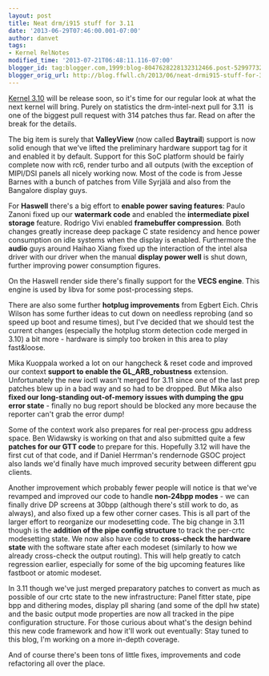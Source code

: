 ```yaml
---
layout: post
title: Neat drm/i915 stuff for 3.11
date: '2013-06-29T07:46:00.001-07:00'
author: danvet
tags:
- Kernel RelNotes
modified_time: '2013-07-21T06:48:11.116-07:00'
blogger_id: tag:blogger.com,1999:blog-8047628228132312466.post-5299773283244896906
blogger_orig_url: http://blog.ffwll.ch/2013/06/neat-drmi915-stuff-for-311.html
---
```


<a href="http://blog.ffwll.ch/2013/04/neat-drmi915-stuff-for-310.html">Kernel 3.10</a> will be release soon, so it's time for our regular look at what the next kernel will bring. Purely on statistics the drm-intel-next pull for 3.11&nbsp; is one of the biggest pull request with 314 patches thus far. Read on after the break for the details.



 <a name='more'></a>The big item is surely that <b>ValleyView</b> (now called <b>Baytrail</b>) support is now solid enough that we've lifted the preliminary hardware support tag for it and enabled it by default. Support for this SoC platform should be fairly complete now with rc6, render turbo and all outputs (with the exception of MIPI/DSI panels all nicely working now. Most of the code is from Jesse Barnes with a bunch of patches from Ville Syrjälä and also from the Bangalore display guys.



For <b>Haswell</b> there's a big effort to <b>enable power saving features</b>: Paulo Zanoni fixed up our <b>watermark code</b> and enabled the <b>intermediate pixel storage</b> feature. Rodrigo Vivi enabled <b>framebuffer compression</b>. Both changes greatly increase deep package C state residency and hence power consumption on idle systems when the display is enabled. Furthermore the <b>audio</b> guys around Haihao Xiang fixed up the interaction of the intel alsa driver with our driver when the manual <b>display power well</b> is shut down, further improving power consumption figures.



On the Haswell render side there's finally support for the <b>VECS engine</b>.<b> </b>This engine is used by libva for some post-processing steps.



There are also some further <b>hotplug improvements</b> from Egbert Eich.<b> </b>Chris Wilson has some further ideas to cut down on needless reprobing (and so speed up boot and resume times), but I've decided that we should test the current changes (especially the hotplug storm detection code merged in 3.10) a bit more - hardware is simply too broken in this area to play fast&amp;loose.



Mika Kuoppala worked a lot on our hangcheck &amp; reset code and improved our context <b>support to enable the GL_ARB_robustness</b> extension. Unfortunately the new ioctl wasn't merged for 3.11 since one of the last prep patches blew up in a bad way and so had to be dropped. But Mika also <b>fixed our long-standing out-of-memory issues with dumping the gpu error state</b> - finally no bug report should be blocked any more because the reporter can't grab the error dump!



Some of the context work also prepares for real per-process gpu address space. Ben Widawsky is working on that and also submitted quite a few <b>patches for our GTT code</b> to prepare for this. Hopefully 3.12 will have the first cut of that code, and if Daniel Herrman's rendernode GSOC project also lands we'd finally have much improved security between different gpu clients.



Another improvement which probably fewer people will notice is that we've revamped and improved our code to handle <b>non-24bpp modes</b> - we can finally drive DP screens at 30bpp (although there's still work to do, as always), and also fixed up a few other corner cases. This is all part of the larger effort to reorganize our modesetting code. The big change in 3.11 though is the <b>addition of the pipe config structure</b> to track the per-crtc modesetting state. We now also have code to <b>cross-check the hardware state</b> with the software state after each modeset (similarly to how we already cross-check the output routing). This will help greatly to catch regression earlier, especially for some of the big upcoming features like fastboot or atomic modeset.



In 3.11 though we've just merged preparatory patches to convert as much as possible of our crtc state to the new infrastructure: Panel fitter state, pipe bpp and dithering modes, display pll sharing (and some of the dpll hw state) and the basic output mode properties are now all tracked in the pipe configuration structure. For those curious about what's the design behind this new code framework and how it'll work out eventually: Stay tuned to this blog, I'm working on a more in-depth coverage.



And of course there's been tons of little fixes, improvements and code refactoring all over the place.